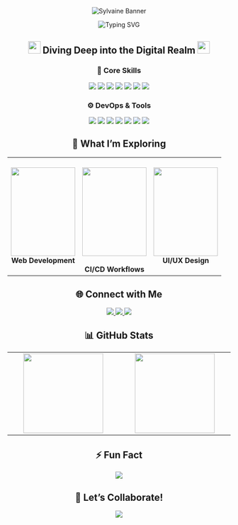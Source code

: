 <p align="center">
  <img src="https://github.com/user-attachments/assets/94810f03-ca5d-449c-a183-14250b60c39e" alt="Sylvaine Banner" />
</p>

<div align="center">
  <img src="https://readme-typing-svg.demolab.com?font=Fira+Code&size=32&duration=2800&pause=2000&color=A9FEF7&center=true&vCenter=true&width=940&lines=Hey+there%2C+I'm+Sanjit+Dutta+%F0%9F%91%A8%E2%80%8D%F0%9F%92%BB;Full+Stack+Web+Developer+%7C+DevOps+Explorer+%F0%9F%9A%80;Welcome+to+my+Digital+Playground+%F0%9F%8E%AE" alt="Typing SVG" />
</div>

<h2 align="center">
  <img src="https://media.giphy.com/media/hvRJCLFzcasrR4ia7z/giphy.gif" width="28">
  Diving Deep into the Digital Realm
  <img src="https://media.giphy.com/media/hvRJCLFzcasrR4ia7z/giphy.gif" width="28">
</h2>

<div align="center">
  <h3>🧠 Core Skills</h3>
  <img src="https://img.shields.io/badge/HTML-E34F26?style=for-the-badge&logo=html5&logoColor=white" />
  <img src="https://img.shields.io/badge/CSS-1572B6?style=for-the-badge&logo=css3&logoColor=white" />
  <img src="https://img.shields.io/badge/JavaScript-F7DF1E?style=for-the-badge&logo=javascript&logoColor=black" />
  <img src="https://img.shields.io/badge/React-20232A?style=for-the-badge&logo=react&logoColor=61DAFB" />
  <img src="https://img.shields.io/badge/Node.js-339933?style=for-the-badge&logo=nodedotjs&logoColor=white" />
  <img src="https://img.shields.io/badge/Express.js-404D59?style=for-the-badge" />
  <img src="https://img.shields.io/badge/MongoDB-4EA94B?style=for-the-badge&logo=mongodb&logoColor=white" />
</div>

<div align="center">
  <h3>⚙️ DevOps & Tools</h3>
  <img src="https://img.shields.io/badge/Linux-FCC624?style=for-the-badge&logo=linux&logoColor=black" />
  <img src="https://img.shields.io/badge/Docker-2496ED?style=for-the-badge&logo=docker&logoColor=white" />
  <img src="https://img.shields.io/badge/Git-F05032?style=for-the-badge&logo=git&logoColor=white" />
  <img src="https://img.shields.io/badge/GitHub-181717?style=for-the-badge&logo=github&logoColor=white" />
  <img src="https://img.shields.io/badge/Vercel-000000?style=for-the-badge&logo=vercel&logoColor=white" />
  <img src="https://img.shields.io/badge/Render-46E3B7?style=for-the-badge&logo=render&logoColor=white" />
  <img src="https://img.shields.io/badge/CI%2FCD-blue?style=for-the-badge&logo=githubactions&logoColor=white" />
</div>

<h2 align="center">🧭 What I’m Exploring</h2>

<table align="center">
  <tr>
    <td align="center" width="33%">
      <img src="https://media.giphy.com/media/qgQUggAC3Pfv687qPC/giphy.gif" width="100%" height="200">
      <br><b>Web Development</b>
    </td>
    <td align="center" width="33%">
      <br>
      <img src="https://media.giphy.com/media/kH1DBkPNyZPOk0BxrM/giphy.gif" width="100%" height="200">
      <br>
      <br><b>CI/CD Workflows</b>
    </td>
    <td align="center" width="33%">
      <img src="https://media.giphy.com/media/IauL6LvGNlT3ffhcqq/giphy.gif" width="100%" height="200">
      <br><b>UI/UX Design</b>
    </td>
  </tr>
</table>


<h2 align="center">🌐 Connect with Me</h2>

<p align="center">
  <a href="https://twitter.com/sanjitxdutta" target="_blank">
    <img src="https://img.shields.io/badge/Twitter-%231DA1F2.svg?&style=for-the-badge&logo=twitter&logoColor=white" />
  </a>
  <a href="mailto:duttasanjit691@gmail.com" target="_blank">
    <img src="https://img.shields.io/badge/Gmail-D14836?style=for-the-badge&logo=gmail&logoColor=white" />
  </a>
  <a href="https://sanjitxdutta.vercel.app/" target="_blank">
    <img src="https://img.shields.io/badge/Portfolio-000000?style=for-the-badge&logo=vercel&logoColor=white" />
  </a>
</p>

<h2 align="center">📊 GitHub Stats</h2>

<table align="center">
  <tr>
    <td align="center" width="33%">
      <img src="https://github-readme-stats.vercel.app/api?username=sanjitxdutta&theme=tokyonight&show_icons=true" height="180"/>
    </td>
    <td align="center" width="33%">
      <img src="https://github-readme-streak-stats.herokuapp.com?user=sanjitxdutta&theme=tokyonight&hide_border=false" height="180">
    </td>
  </tr>
</table>

<h2 align="center">⚡ Fun Fact</h2>

<p align="center">
  <img src="https://readme-typing-svg.demolab.com?font=Fira+Code&pause=1000&color=A9FEF7&center=true&vCenter=true&width=600&lines=I+build+for+the+web+end+to+end...;from+frontend+pixels+to+Dockerized+deployments+%F0%9F%9A%80" />
</p>

<h2 align="center">🎯 Let’s Collaborate!</h2>

<p align="center">
  <img src="https://readme-typing-svg.demolab.com?font=Fira+Code&pause=1000&color=7FFFD4&center=true&vCenter=true&width=600&lines=Open+to+projects%2C+collabs%2C+and+tech+chats!" />
</p>

